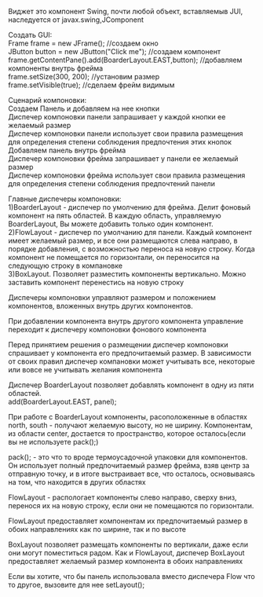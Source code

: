 Виджет это компонент Swing, почти любой объект, вставляемыв JUI, наследуется от javax.swing,JComponent

Создать GUI:\
Frame frame = new JFrame(); //создаем окно \
JButton button = new JButton("Click me"); //создаем компонент \
frame.getContentPane().add(BoarderLayout.EAST,button); //добавляем компоненты внутрь фрейма \
frame.setSize(300, 200); //установим размер \
frame.setVisible(true); //сделаем фрейм видимым

Сценарий компоновки:\
Создаем Панель и добавляем на нее кнопки\
Диспечер компоновки панели запрашивает у каждой кнопки ее желаемый размер\
Диспечер компоновки панели использует свои правила размещения для определения степени соблюдения предпочтения этих кнопок\
Добавляем панель внутрь фрейма\
Диспечер компоновки фрейма запрашивает у панели ее желаемый размер\
Диспечер компоновки фрейма использует свои правила размещения для определения степени соблюдения предпочтений панели

Главные диспечеры компоновки:\
1)BoarderLayout - диспечер по умолчению для фрейма. Делит фоновый компонент на пять областей. В каждую область, управляемую BoarderLayout, Вы можете добавить только один компонент.\
2)FlowLayout - диспечер по умолчанию для панели. Каждый компонент имеет желаемый размер, и все они размещаются слева направо, в порядке добавления, с возможностью переноса на новую строку. Когда компонент не помещается по горизонтали, он переносится на следующую строку в компановке\
3)BoxLayout. Позволяет разместить компоненты вертикально. Можно заставить компонент перенестись на новую строку

Диспечеры компоновки управляют размером и положением компонентов, вложенных внутрь других компонентов.

При добавлении компонента внутрь другого компонента управление переходит к диспечеру компоновки фонового компонента

Перед принятием решения о размещении диспечер компоновки спрашивает у компонента его предпочитаемый размер. В зависимости от своих правил диспечер компановки может учитывать все, некоторые или вовсе не учитывать желания компонента

Диспечер BoarderLayout позволяет добавлять компонент в одну из пяти областей.\
add(BoarderLayout.EAST, panel);

При работе с BoarderLayout компоненты, расоположенные в областях north, south - получают желаемую высоту, но не ширину. Компонентам, из области center, достается то пространство, которое осталось(если вы не используете pack();)

pack(); - это что то вроде термоусадочной упаковки для компонентов. Он использует полный предпочитаемый размер фрейма, взяв центр за отправную точку, и в итоге выстраивает все, что осталось, основываясь на том, что находится в других областях

FlowLayout - распологает компоненты слево направо, сверху вниз, перенося их на новую строку, если они не помещаются по горизонтали.

FlowLayout предоставляет компонентам их предпочитаемый размер в обоих направлениях как по ширине, так и по высоте

BoxLayout позволяет размещать компоненты по вертикали, даже если они могут поместиться радом. Как и FlowLayout, диспечер BoxLayout предоставляет желаемый размер компонента в обоих направлениях

Если вы хотите, что бы панель использовала вместо диспечера Flow что то другое, вызовите для нее setLayout();




